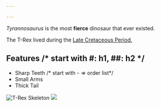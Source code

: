 ```yaml
---

---
```


*Tyrannosaurus* is the most **fierce** dinosaur that ever existed.

The T-Rex lived during the [Late Cretaceous Period.](http://en.wikipedia.org/wiki/Late_Cretaceous)

## Features /* start with #: h1, ##: h2 */

- Sharp Teeth /* start with - => order list*/
- Small Arms
- Thick Tail

![T-Rex Skeleton](http://http://upload.wikimedia.org/wikipedia/commons/9/94/Tyrannosaurus_Rex_Holotype.jpg)
![]({{site.baseurl}}/images/land-dinos/diplodocus.jpg)